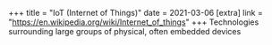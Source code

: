+++
title = "IoT (Internet of Things)"
date = 2021-03-06
[extra]
link = "https://en.wikipedia.org/wiki/Internet_of_things"
+++
Technologies surrounding large groups of physical, often embedded devices

